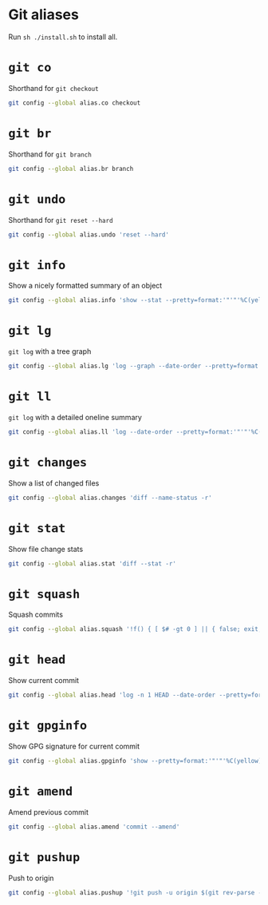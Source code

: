 # Git aliases

Run `sh ./install.sh` to install all.

# `git co`

Shorthand for `git checkout`


```sh
git config --global alias.co checkout
```

# `git br`

Shorthand for `git branch`


```sh
git config --global alias.br branch
```

# `git undo`

Shorthand for `git reset --hard`


```sh
git config --global alias.undo 'reset --hard'
```

# `git info`

Show a nicely formatted summary of an object


```sh
git config --global alias.info 'show --stat --pretty=format:'"'"'%C(yellow)%H%Cblue%d%n%Creset%B%Cgreen%cr %C(cyan)by %Cred%an <%ae>%Creset%n%C(yellow)PGP: %C(bold)[%G?] %GS%Creset%n'"'"''
```

# `git lg`

`git log` with a tree graph


```sh
git config --global alias.lg 'log --graph --date-order --pretty=format:'"'"'%C(yellow)%h %C(bold)%G?%Creset %s%Cblue%d%Creset'"'"''
```

# `git ll`

`git log` with a detailed oneline summary


```sh
git config --global alias.ll 'log --date-order --pretty=format:'"'"'%C(yellow)%h %C(bold)%G? %Creset%C(cyan)[%Cgreen%ad%C(cyan) by %Cred%an%C(cyan)]%Creset %s%Cblue%d%Creset'"'"' --date=format:'"'"'%e %b %Y %H:%M'"'"''
```

# `git changes`

Show a list of changed files


```sh
git config --global alias.changes 'diff --name-status -r'
```

# `git stat`

Show file change stats


```sh
git config --global alias.stat 'diff --stat -r'
```

# `git squash`

Squash commits


```sh
git config --global alias.squash '!f() { [ $# -gt 0 ] || { false; exit; }; git reset --soft "$1" && { shift; git commit "$@"; }; }; f'
```

# `git head`

Show current commit


```sh
git config --global alias.head 'log -n 1 HEAD --date-order --pretty=format:'"'"'%C(yellow)%h %C(bold)%G? %Creset%C(cyan)[%Cgreen%ad%C(cyan) by %Cred%an%C(cyan)]%Creset %s%Cblue%d%Creset'"'"' --date=format:'"'"'%e %b %Y %H:%M'"'"''
```

# `git gpginfo`

Show GPG signature for current commit


```sh
git config --global alias.gpginfo 'show --pretty=format:'"'"'%C(yellow)%H%Creset%n%GG'"'"''
```

# `git amend`

Amend previous commit


```sh
git config --global alias.amend 'commit --amend'
```

# `git pushup`

Push to origin


```sh
git config --global alias.pushup '!git push -u origin $(git rev-parse --abbrev-ref HEAD)'
```


